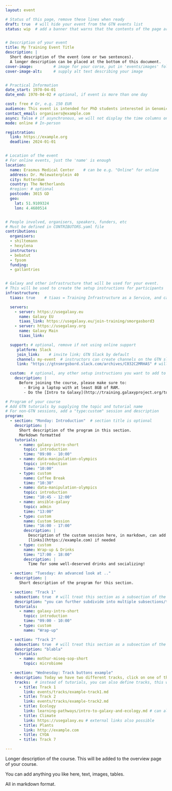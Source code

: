 ```yaml
---
layout: event

# Status of this page, remove these lines when ready
draft: true  # will hide your event from the GTN events list
status: wip  # add a banner that warns that the contents of the page are still subject to change


# Description of your event
title: My Training Event Title
description: |
  Short description of the event (one or two sentences).
  A longer description can be placed at the bottom of this document.
cover-image:         # image for your corse, put in 'events/images' folder
cover-image-alt:     # supply alt text describing your image


# Practical Information
date_start: 1970-04-01
date_end: 1970-04-02 # optional, if event is more than one day

cost: free # Or, e.g. 150 EUR
audience: This event is intended for PhD students interested in Genomics. A basic knowledge in R is useful but not required.
contact_email: organisers@example.com
async: false # if asynchronous, we will not display the time columns on the program
mode: online # In-person

registration:
  link: https://example.org
  deadline: 2024-01-01


# Location of the event
# For online events, just the 'name' is enough
location:
  name: Erasmus Medical Center    # can be e.g. "Online" for online
  address: Dr. Molewaterplein 40
  city: Rotterdam
  country: The Netherlands
  #region: # optional
  postcode: 3015 GD
  geo:
    lat: 51.9109324
    lon: 4.4680514


# People involved, organisers, speakers, funders, etc
# Must be defined in CONTRIBUTORS.yaml file
contributions:
  organisers:
  - shiltemann
  - hexylena
  instructors:
  - bebatut
  - fpsom
  funding:
  - gallantries


# Galaxy and other infrastructure that will be used for your event.
# This will be used to create the setup instructions for participants
infrastructure:
  tiaas: true    # tiaas = Training Infrastructure as a Service, and can be requested (for free) from all major Galaxies

  servers:
    - server: https://usegalaxy.eu
      name: Galaxy EU
      tiaas_link: https://usegalaxy.eu/join-training/smorgasbord3
    - server: https://usegalaxy.org
      name: Galaxy Main
      tiaas_link:

  support: # optional, remove if not using online support
     platform: Slack
     join_link:    # invite link; GTN Slack by default
     channel: my-event  # instructors can create channels on the GTN slack themselves.
     link: "https://gtnsmrgsbord.slack.com/archives/C032C2MRHAS" # will use the #general channel on GTN slack by default.

  custom:  # optional, any other setup instructions you want to add to the "Setup" tab
    description: |
      Before joining the course, please make sure to:
        - Bring a laptop with at least 8GB of RAM.
        - Do the [Intro to Galaxy](http://training.galaxyproject.org/topics/introduction/tutorials/galaxy-intro-short/tutorial.html) tutorial if you are not yet familiar with Galaxy

# Program of your course
# Add GTN tutorials by supplying the topic and tutorial name
# For non-GTN sessions, add a "type:custom" session and description
program:
  - section: "Monday: Introduction"  # section title is optional
    description: |
      Short description of the program in this section.
      Markdown formatted
    tutorials:
      - name: galaxy-intro-short
        topic: introduction
        time: "09:00 - 10:00"
      - name: data-manipulation-olympics
        topic: introduction
        time: "10:00"
      - type: custom
        name: Coffee Break
        time: "10:30"
      - name: data-manipulation-olympics
        topic: introduction
        time: "10:45 - 12:00"
      - name: ansible-galaxy
        topic: admin
        time: "13:00"
      - type: custom
        name: Custom Session
        time: "16:00 - 17:00"
        description: |
          Description of the custom session here, in markdown, can add
          [links](https://example.com) if needed
      - type: custom
        name: Wrap-up & Drinks
        time: "17:00 - 18:00"
        description: |
          Time for some well-deserved drinks and socializing!

  - section: "Tuesday: An advanced look at .."
    description: |
      Short description of the program for this section.

  - section: "Track 1"
    subsection: true  # will treat this section as a subsection of the previous (i.e. smaller heading), useful to split day into tracks
    description: "you can further subdivide into multiple subsections/tracks as well"
    tutorials:
      - name: galaxy-intro-short
        topic: introduction
        time: "09:00 - 10:00"
      - type: custom
        name: "Wrap-up"

  - section: "Track 2"
    subsection: true  # will treat this section as a subsection of the previous (i.e. smaller heading), useful to split day into tracks
    description: "blabla"
    tutorials:
      - name: mothur-miseq-sop-short
        topic: microbiome

  - section: "Wednesday: Track buttons example"
    description: Today we have two different tracks, click on one of the buttons below to view the track program.
    tracks:  # instead of tutorials, you can also define tracks, this will create a button per tracks that will lead to a different page
      - title: Track 1
        link: events/tracks/example-track1.md
      - title: Track 2
        link: events/tracks/example-track2.md
      - title: Ecology
        link: learning-pathways/intro-to-galaxy-and-ecology.md # can also link to learning pathways (or any other GTN page)
      - title: Climate
        link: https://usegalaxy.eu # external links also possible
      - title: Plants
        link: http://example.com
      - title: CYOA
      - title: Track 7

---
```


Longer description of the course. This will be added to the overview page of your course.

You can add anything you like here, text, images, tables.

All in markdown format.
